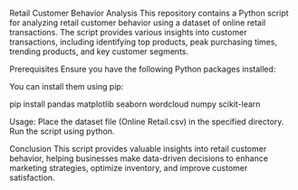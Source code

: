 Retail Customer Behavior Analysis
This repository contains a Python script for analyzing retail customer behavior using a dataset of online retail transactions. The script provides various insights into customer transactions, including identifying top products, peak purchasing times, trending products, and key customer segments.

Prerequisites
Ensure you have the following Python packages installed:

You can install them using pip:

pip install pandas matplotlib seaborn wordcloud numpy scikit-learn


Usage: Place the dataset file (Online Retail.csv) in the specified directory.
Run the script using python.

Conclusion
This script provides valuable insights into retail customer behavior, helping businesses make data-driven decisions to enhance marketing strategies, optimize inventory, and improve customer satisfaction.
